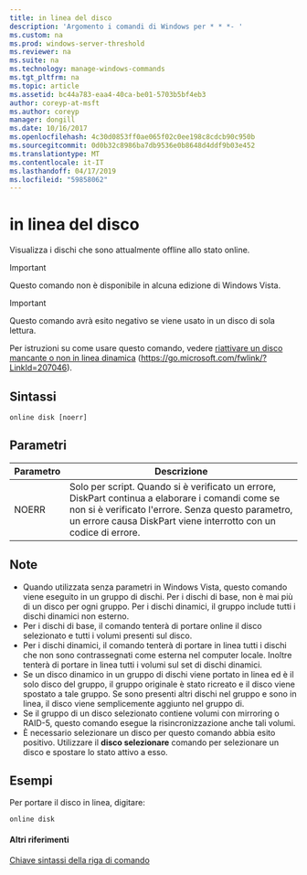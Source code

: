 ```yaml
---
title: in linea del disco
description: 'Argomento i comandi di Windows per * * *- '
ms.custom: na
ms.prod: windows-server-threshold
ms.reviewer: na
ms.suite: na
ms.technology: manage-windows-commands
ms.tgt_pltfrm: na
ms.topic: article
ms.assetid: bc44a783-eaa4-40ca-be01-5703b5bf4eb3
author: coreyp-at-msft
ms.author: coreyp
manager: dongill
ms.date: 10/16/2017
ms.openlocfilehash: 4c30d0853ff0ae065f02c0ee198c8cdcb90c950b
ms.sourcegitcommit: 0d0b32c8986ba7db9536e0b8648d4ddf9b03e452
ms.translationtype: MT
ms.contentlocale: it-IT
ms.lasthandoff: 04/17/2019
ms.locfileid: "59858062"
---
```

# <a name="online-disk"></a>in linea del disco



Visualizza i dischi che sono attualmente offline allo stato online.

> [!IMPORTANT]
> Questo comando non è disponibile in alcuna edizione di Windows Vista.

> [!IMPORTANT]
> Questo comando avrà esito negativo se viene usato in un disco di sola lettura.

Per istruzioni su come usare questo comando, vedere [riattivare un disco mancante o non in linea dinamica](https://go.microsoft.com/fwlink/?LinkId=207046) (https://go.microsoft.com/fwlink/?LinkId=207046).

## <a name="syntax"></a>Sintassi

```
online disk [noerr]
```

## <a name="parameters"></a>Parametri

|Parametro|Descrizione|
|---------|-----------|
|NOERR|Solo per script. Quando si è verificato un errore, DiskPart continua a elaborare i comandi come se non si è verificato l'errore. Senza questo parametro, un errore causa DiskPart viene interrotto con un codice di errore.|

## <a name="remarks"></a>Note

-   Quando utilizzata senza parametri in Windows Vista, questo comando viene eseguito in un gruppo di dischi. Per i dischi di base, non è mai più di un disco per ogni gruppo. Per i dischi dinamici, il gruppo include tutti i dischi dinamici non esterno.
-   Per i dischi di base, il comando tenterà di portare online il disco selezionato e tutti i volumi presenti sul disco.
-   Per i dischi dinamici, il comando tenterà di portare in linea tutti i dischi che non sono contrassegnati come esterna nel computer locale. Inoltre tenterà di portare in linea tutti i volumi sul set di dischi dinamici.
-   Se un disco dinamico in un gruppo di dischi viene portato in linea ed è il solo disco del gruppo, il gruppo originale è stato ricreato e il disco viene spostato a tale gruppo. Se sono presenti altri dischi nel gruppo e sono in linea, il disco viene semplicemente aggiunto nel gruppo di.
-   Se il gruppo di un disco selezionato contiene volumi con mirroring o RAID-5, questo comando esegue la risincronizzazione anche tali volumi.
-   È necessario selezionare un disco per questo comando abbia esito positivo. Utilizzare il **disco selezionare** comando per selezionare un disco e spostare lo stato attivo a esso.

## <a name="BKMK_examples"></a>Esempi

Per portare il disco in linea, digitare:
```
online disk
```

#### <a name="additional-references"></a>Altri riferimenti

[Chiave sintassi della riga di comando](command-line-syntax-key.md)

